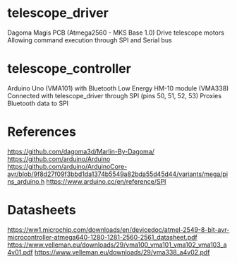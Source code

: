 # telescope_driver
Dagoma Magis PCB (Atmega2560 - MKS Base 1.0)
Drive telescope motors
Allowing command execution through SPI and Serial bus

# telescope_controller
Arduino Uno (VMA101) with Bluetooth Low Energy HM-10 module (VMA338) Connected with telescope_driver through SPI (pins 50, 51, 52, 53)
Proxies Bluetooth data to SPI

# References
https://github.com/dagoma3d/Marlin-By-Dagoma/
https://github.com/arduino/Arduino
https://github.com/arduino/ArduinoCore-avr/blob/9f8d27f09f3bbd1da1374b5549a82bda55d45d44/variants/mega/pins_arduino.h
https://www.arduino.cc/en/reference/SPI

# Datasheets
https://ww1.microchip.com/downloads/en/devicedoc/atmel-2549-8-bit-avr-microcontroller-atmega640-1280-1281-2560-2561_datasheet.pdf
https://www.velleman.eu/downloads/29/vma100_vma101_vma102_vma103_a4v01.pdf
https://www.velleman.eu/downloads/29/vma338_a4v02.pdf